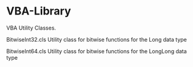 # VBA-Library

VBA Utility Classes.

BitwiseInt32.cls Utility class for bitwise functions for the Long data type

BitwiseInt64.cls Utility class for bitwise functions for the LongLong data type
